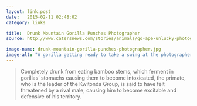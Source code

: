 ```yaml
---
layout: link.post
date:   2015-02-11 02:48:02
category: links

title:  Drunk Mountain Gorilla Punches Photographer
source: http://www.catersnews.com/stories/animals/go-ape-unlucky-photographer-gets-punched-by-lairy-gorilla-drunk-from-eating-bamboo-shoots

image-name: drunk-mountain-gorilla-punches-photographer.jpg
image-alt: "A gorilla getting ready to take a swing at the photographer"
---
```


> Completely drunk from eating bamboo stems, which ferment in gorillas’ stomachs causing them to become intoxicated, the primate, who is the leader of the Kwitonda Group, is said to have felt threatened by a rival male, causing him to become excitable and defensive of his territory.